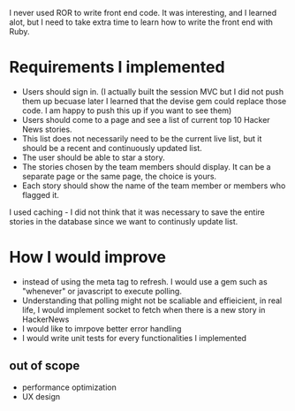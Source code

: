 I never used ROR to write front end code. It was interesting, and I learned alot, but I need to take extra time to learn how to write the front end with Ruby.

# Requirements I implemented
* Users should sign in. (I actually built the session MVC but I did not push them up becuase later I learned that the devise gem could replace those code. I am happy to push this up if you want to see them)
* Users should come to a page and see a list of current top 10 Hacker News stories.
* This list does not necessarily need to be the current live list, but it should be a recent and continuously updated list.
* The user should be able to star a story.
* The stories chosen by the team members should display. It can be a separate page or the same page, the choice is yours.
* Each story should show the name of the team member or members who flagged it.

I used caching - I did not think that it was necessary to save the entire stories in the database since we want to continusly update list.

# How I would improve
- instead of using the meta tag to refresh. I would use a gem such as "whenever" or javascript to execute polling.
- Understanding that polling might not be scaliable and effieicient, in real life, I would implement socket to fetch when there is a new story in HackerNews
- I would like to imrpove better error handling
- I would write unit tests for every functionalities I implemented
## out of scope
* performance optimization
* UX design
